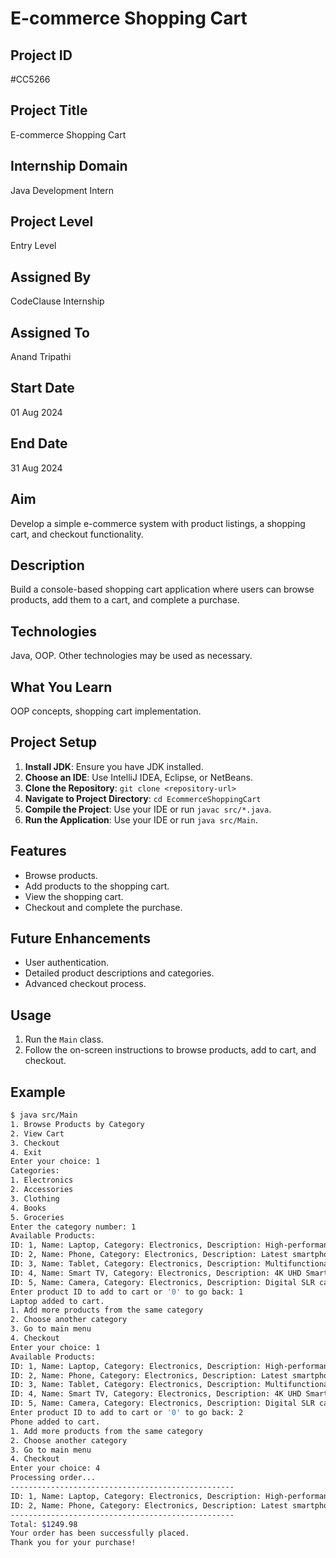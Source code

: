 # E-commerce Shopping Cart

## Project ID
#CC5266

## Project Title
E-commerce Shopping Cart

## Internship Domain
Java Development Intern

## Project Level
Entry Level

## Assigned By
CodeClause Internship

## Assigned To
Anand Tripathi

## Start Date
01 Aug 2024

## End Date
31 Aug 2024

## Aim
Develop a simple e-commerce system with product listings, a shopping cart, and checkout functionality.

## Description
Build a console-based shopping cart application where users can browse products, add them to a cart, and complete a purchase.

## Technologies
Java, OOP. Other technologies may be used as necessary.

## What You Learn
OOP concepts, shopping cart implementation.

## Project Setup
1. **Install JDK**: Ensure you have JDK installed.
2. **Choose an IDE**: Use IntelliJ IDEA, Eclipse, or NetBeans.
3. **Clone the Repository**: `git clone <repository-url>`
4. **Navigate to Project Directory**: `cd EcommerceShoppingCart`
5. **Compile the Project**: Use your IDE or run `javac src/*.java`.
6. **Run the Application**: Use your IDE or run `java src/Main`.

## Features
- Browse products.
- Add products to the shopping cart.
- View the shopping cart.
- Checkout and complete the purchase.

## Future Enhancements
- User authentication.
- Detailed product descriptions and categories.
- Advanced checkout process.

## Usage
1. Run the `Main` class.
2. Follow the on-screen instructions to browse products, add to cart, and checkout.

## Example
```sh
$ java src/Main
1. Browse Products by Category
2. View Cart
3. Checkout
4. Exit
Enter your choice: 1
Categories:
1. Electronics
2. Accessories
3. Clothing
4. Books
5. Groceries
Enter the category number: 1
Available Products:
ID: 1, Name: Laptop, Category: Electronics, Description: High-performance laptop, Price: $749.99
ID: 2, Name: Phone, Category: Electronics, Description: Latest smartphone, Price: $499.99
ID: 3, Name: Tablet, Category: Electronics, Description: Multifunctional tablet, Price: $299.99
ID: 4, Name: Smart TV, Category: Electronics, Description: 4K UHD Smart TV, Price: $549.99
ID: 5, Name: Camera, Category: Electronics, Description: Digital SLR camera, Price: $649.99
Enter product ID to add to cart or '0' to go back: 1
Laptop added to cart.
1. Add more products from the same category
2. Choose another category
3. Go to main menu
4. Checkout
Enter your choice: 1
Available Products:
ID: 1, Name: Laptop, Category: Electronics, Description: High-performance laptop, Price: $749.99
ID: 2, Name: Phone, Category: Electronics, Description: Latest smartphone, Price: $499.99
ID: 3, Name: Tablet, Category: Electronics, Description: Multifunctional tablet, Price: $299.99
ID: 4, Name: Smart TV, Category: Electronics, Description: 4K UHD Smart TV, Price: $549.99
ID: 5, Name: Camera, Category: Electronics, Description: Digital SLR camera, Price: $649.99
Enter product ID to add to cart or '0' to go back: 2
Phone added to cart.
1. Add more products from the same category
2. Choose another category
3. Go to main menu
4. Checkout
Enter your choice: 4
Processing order...
--------------------------------------------------
ID: 1, Name: Laptop, Category: Electronics, Description: High-performance laptop, Price: $749.99
ID: 2, Name: Phone, Category: Electronics, Description: Latest smartphone, Price: $499.99
--------------------------------------------------
Total: $1249.98
Your order has been successfully placed.
Thank you for your purchase!
